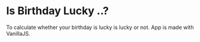 # Is Birthday Lucky ..?
To calculate whether your birthday is lucky is lucky or not.
App is made with VanillaJS.

